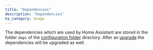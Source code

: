 ```yaml
---
title: "Dependencies"
description: "Dependencies"
ha_category: Usage
---
```


The dependencies which are used by Home Assistant are stored in the folder `deps` of the [configuration folder](/docs/configuration/) directory. After an [upgrade](/docs/installation/updating/) the dependencies will be upgraded as well.

